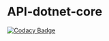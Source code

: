 # API-dotnet-core
[![Codacy Badge](https://api.codacy.com/project/badge/Grade/cede65f341a4437abd6ab5b2ad774535)](https://app.codacy.com/manual/Leock9/API-dotnet-core?utm_source=github.com&utm_medium=referral&utm_content=Leock9/API-dotnet-core&utm_campaign=Badge_Grade_Dashboard)